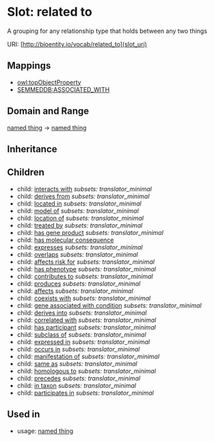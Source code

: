 # Slot: related to


A grouping for any relationship type that holds between any two things

URI: [http://bioentity.io/vocab/related_to](slot_uri)
## Mappings

 * [owl:topObjectProperty](http://purl.obolibrary.org/obo/owl_topObjectProperty)
 * [SEMMEDDB:ASSOCIATED_WITH](http://purl.obolibrary.org/obo/SEMMEDDB_ASSOCIATED_WITH)
## Domain and Range

[named thing](NamedThing.md) -> [named thing](NamedThing.md)
## Inheritance

## Children

 *  child: [interacts with](interacts_with.md) *subsets: translator_minimal*
 *  child: [derives from](derives_from.md) *subsets: translator_minimal*
 *  child: [located in](located_in.md) *subsets: translator_minimal*
 *  child: [model of](model_of.md) *subsets: translator_minimal*
 *  child: [location of](location_of.md) *subsets: translator_minimal*
 *  child: [treated by](treated_by.md) *subsets: translator_minimal*
 *  child: [has gene product](has_gene_product.md) *subsets: translator_minimal*
 *  child: [has molecular consequence](has_molecular_consequence.md)
 *  child: [expresses](expresses.md) *subsets: translator_minimal*
 *  child: [overlaps](overlaps.md) *subsets: translator_minimal*
 *  child: [affects risk for](affects_risk_for.md) *subsets: translator_minimal*
 *  child: [has phenotype](has_phenotype.md) *subsets: translator_minimal*
 *  child: [contributes to](contributes_to.md) *subsets: translator_minimal*
 *  child: [produces](produces.md) *subsets: translator_minimal*
 *  child: [affects](affects.md) *subsets: translator_minimal*
 *  child: [coexists with](coexists_with.md) *subsets: translator_minimal*
 *  child: [gene associated with condition](gene_associated_with_condition.md) *subsets: translator_minimal*
 *  child: [derives into](derives_into.md) *subsets: translator_minimal*
 *  child: [correlated with](correlated_with.md) *subsets: translator_minimal*
 *  child: [has participant](has_participant.md) *subsets: translator_minimal*
 *  child: [subclass of](subclass_of.md) *subsets: translator_minimal*
 *  child: [expressed in](expressed_in.md) *subsets: translator_minimal*
 *  child: [occurs in](occurs_in.md) *subsets: translator_minimal*
 *  child: [manifestation of](manifestation_of.md) *subsets: translator_minimal*
 *  child: [same as](same_as.md) *subsets: translator_minimal*
 *  child: [homologous to](homologous_to.md) *subsets: translator_minimal*
 *  child: [precedes](precedes.md) *subsets: translator_minimal*
 *  child: [in taxon](in_taxon.md) *subsets: translator_minimal*
 *  child: [participates in](participates_in.md) *subsets: translator_minimal*
## Used in

 *  usage: [named thing](NamedThing.md)
